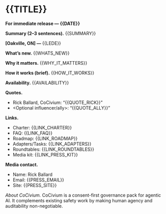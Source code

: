 <!-- status: stub; target: 150+ words -->
# {{TITLE}}
**For immediate release — {{DATE}}**

**Summary (2–3 sentences).**  {{SUMMARY}}

**[Oakville, ON] —** {{LEDE}}

**What’s new.** {{WHATS_NEW}}

**Why it matters.** {{WHY_IT_MATTERS}}

**How it works (brief).** {{HOW_IT_WORKS}}

**Availability.** {{AVAILABILITY}}

**Quotes.**
- Rick Ballard, CoCivium: “{{QUOTE_RICK}}”
- <Optional influencer/ally>: “{{QUOTE_ALLY}}”

**Links.**
- Charter: {{LINK_CHARTER}}
- FAQ: {{LINK_FAQ}}
- Roadmap: {{LINK_ROADMAP}}
- Adapters/Tasks: {{LINK_ADAPTERS}}
- Roundtables: {{LINK_ROUNDTABLES}}
- Media kit: {{LINK_PRESS_KIT}}

**Media contact.**
- Name: Rick Ballard
- Email: {{PRESS_EMAIL}}
- Site: {{PRESS_SITE}}

*About CoCivium.*  CoCivium is a consent-first governance pack for agentic AI.  It complements existing safety work by making human agency and auditability non-negotiable.


